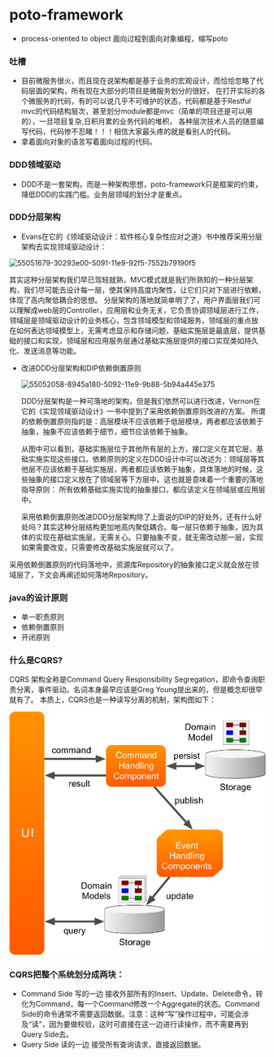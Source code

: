 # poto-framework

- process-oriented to object 面向过程到面向对象编程，缩写poto

### 吐槽
- 目前微服务很火，而且现在说架构都是基于业务的宏观设计，而恰恰忽略了代码层面的架构，所有现在大部分的项目是微服务划分的很好，
在打开实际的各个微服务的代码，有的可以说几乎不可维护的状态，代码都是基于Restful mvc的代码结构层次，甚至划分module都是mvc（简单的项目还是可以用的），一旦项目复杂,日积月累的业务代码的堆积，
各种层次技术人员的随意编写代码，代码惨不忍睹！！！相信大家最头疼的就是看别人的代码。
- 拿着面向对象的语言写着面向过程的代码。

### DDD领域驱动
- DDD不是一套架构，而是一种架构思想，poto-framework只是框架的约束，降低DDD的实践门槛。业务层领域的划分才是重点。

### DDD分层架构
- Evans在它的《领域驱动设计：软件核心复杂性应对之道》书中推荐采用分层架构去实现领域驱动设计：

![55051679-30293e00-5091-11e9-92f5-7552b79190f5](/uploads/f62bf73394844d88cc577aa63d95f250/55051679-30293e00-5091-11e9-92f5-7552b79190f5.png) 
  
  其实这种分层架构我们早已驾轻就熟，MVC模式就是我们所熟知的一种分层架构，我们尽可能去设计每一层，使其保持高度内聚性，让它们只对下层进行依赖，体现了高内聚低耦合的思想。
分层架构的落地就简单明了了，用户界面层我们可以理解成web层的Controller，应用层和业务无关，它负责协调领域层进行工作，领域层是领域驱动设计的业务核心，包含领域模型和领域服务，领域层的重点放 在如何表达领域模型上，无需考虑显示和存储问题，基础实施层是最底层，提供基础的接口和实现，领域层和应用服务层通过基础实施层提供的接口实现类如持久化、发送消息等功能。

- 改进DDD分层架构和DIP依赖倒置原则

  ![55052058-8945a180-5092-11e9-9b88-5b94a445e375](/uploads/c078c52b86c5be3a52e8cd2dd211528c/55052058-8945a180-5092-11e9-9b88-5b94a445e375.png)

  DDD分层架构是一种可落地的架构，但是我们依然可以进行改进，Vernon在它的《实现领域驱动设计》一书中提到了采用依赖倒置原则改进的方案。
所谓的依赖倒置原则指的是：高层模块不应该依赖于低层模块，两者都应该依赖于抽象，抽象不应该依赖于细节，细节应该依赖于抽象。

  从图中可以看到，基础实施层位于其他所有层的上方，接口定义在其它层，基础实施实现这些接口。依赖原则的定义在DDD设计中可以改述为：领域层等其他层不应该依赖于基础实施层，两者都应该依赖于抽象，具体落地的时候，这些抽象的接口定义放在了领域层等下方层中。这也就是意味着一个重要的落地指导原则： 所有依赖基础实施实现的抽象接口，都应该定义在领域层或应用层中。

  采用依赖倒置原则改进DDD分层架构除了上面说的DIP的好处外，还有什么好处吗？其实这种分层结构更加地高内聚低耦合。每一层只依赖于抽象，因为具体的实现在基础实施层，无需关心。只要抽象不变，就无需改动那一层，实现如果需要改变，只需要修改基础实施层就可以了。

采用依赖倒置原则的代码落地中，资源库Repository的抽象接口定义就会放在领域层了，下文会再阐述如何落地Repository。

### java的设计原则
- 单一职责原则
- 依赖倒置原则
- 开闭原则

### 什么是CQRS?
CQRS 架构全称是Command Query Responsibility Segregation，即命令查询职责分离，事件驱动。名词本身最早应该是Greg Young提出来的，但是概念却很早就有了。
本质上，CQRS也是一种读写分离的机制，架构图如下：

![](doc/cqrs.png)

### CQRS把整个系统划分成两块：

- Command Side 写的一边
接收外部所有的Insert、Update、Delete命令，转化为Command，每一个Command修改一个Aggregate的状态。Command Side的命令通常不需要返回数据。注意：这种“写”操作过程中，可能会涉及“读”，因为要做校验，这时可直接在这一边进行读操作，而不需要再到Query Side去。
- Query Side 读的一边
接受所有查询请求，直接返回数据。


